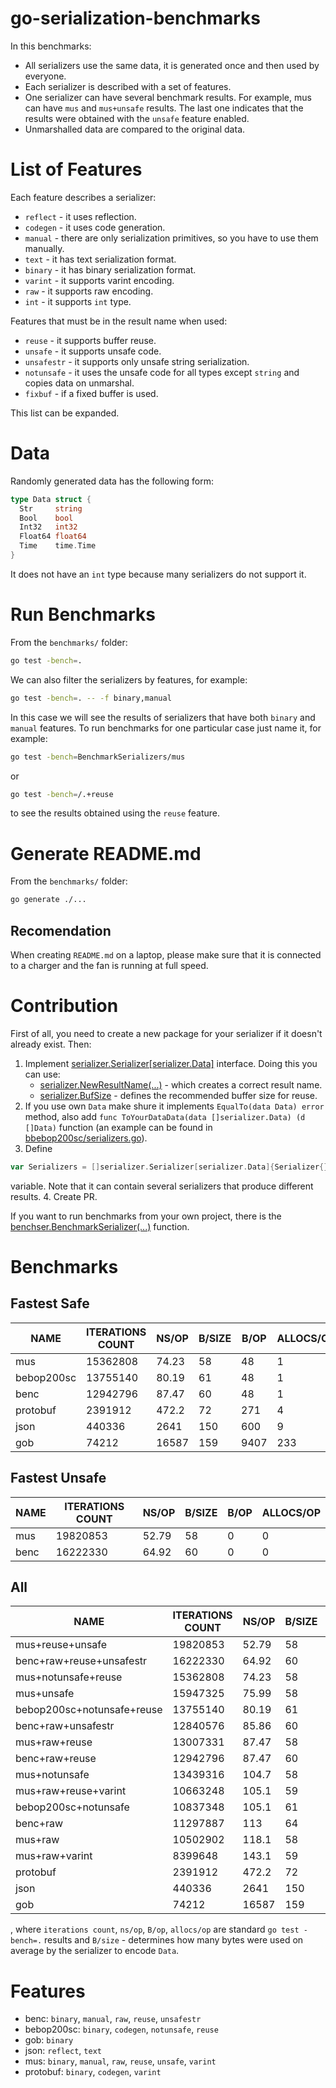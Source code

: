 # go-serialization-benchmarks
In this benchmarks:
- All serializers use the same data, it is generated once and then used by 
  everyone.
- Each serializer is described with a set of features.
- One serializer can have several benchmark results. For example, mus can have 
  `mus` and `mus+unsafe` results. The last one indicates that the results were 
  obtained with the `unsafe` feature enabled.
- Unmarshalled data are compared to the original data.

# List of Features
Each feature describes a serializer:
- `reflect` - it uses reflection.
- `codegen` - it uses code generation.
- `manual` - there are only serialization primitives, so you have to use them 
  manually.
- `text` - it has text serialization format.
- `binary` -  it has binary serialization format.
- `varint` - it supports varint encoding.
- `raw` - it supports raw encoding.
- `int` - it supports `int` type.

Features that must be in the result name when used:
- `reuse` -  it supports buffer reuse.
- `unsafe` - it supports unsafe code.
- `unsafestr` - it supports only unsafe string serialization.
- `notunsafe` - it uses the unsafe code for all types except `string` and copies
  data on unmarshal.
- `fixbuf` - if a fixed buffer is used.

This list can be expanded.

# Data
Randomly generated data has the following form:
```go
type Data struct {
  Str     string
  Bool    bool
  Int32   int32
  Float64 float64
  Time    time.Time
}
```
It does not have an `int` type because many serializers do not support it.

# Run Benchmarks
From the `benchmarks/` folder:
```bash
go test -bench=.
```
We can also filter the serializers by features, for example:
```bash
go test -bench=. -- -f binary,manual
```
In this case we will see the results of serializers that have both `binary`
and `manual` features.
To run benchmarks for one particular case just name it, for example:
```bash
go test -bench=BenchmarkSerializers/mus
```
or
```bash
go test -bench=/.+reuse
```
to see the results obtained using the `reuse` feature.

# Generate README.md
From the `benchmarks/` folder:
```bash
go generate ./...
```

## Recomendation
When creating `README.md` on a laptop, please make sure that it is connected to 
a charger and the fan is running at full speed.

# Contribution
First of all, you need to create a new package for your serializer if it doesn't
already exist. Then:
1. Implement [serializer.Serializer\[serializer.Data\]](serializer/serializer.go) 
   interface. Doing this you can use:
   - [serializer.NewResultName(...)](serializer/result_name.go) - which creates 
     a correct result name.
   - [serializer.BufSize](serializer/serializer.go) - defines the recommended 
     buffer size for reuse.
2. If you use own `Data` make shure it implements `EqualTo(data Data) error` 
   method, also add `func ToYourDataData(data []serializer.Data) (d []Data)`
   function (an example can be found in [bbebop200sc/serializers.go](bebop200sc/serializers.go)).
3. Define 
  ```go
  var Serializers = []serializer.Serializer[serializer.Data]{Serializer{}}
  ```
  variable. Note that it can contain several serializers that produce different
  results.
4. Create PR.

If you want to run benchmarks from your own project, there is the
[benchser.BenchmarkSerializer(...)](benchser/benchser.go) function.  
  
# Benchmarks
    
## Fastest Safe
|    NAME    | ITERATIONS COUNT | NS/OP | B/SIZE | B/OP | ALLOCS/OP |
|------------|------------------|-------|--------|------|-----------|
| mus        |         15362808 | 74.23 |     58 |   48 |         1 |
| bebop200sc |         13755140 | 80.19 |     61 |   48 |         1 |
| benc       |         12942796 | 87.47 |     60 |   48 |         1 |
| protobuf   |          2391912 | 472.2 |     72 |  271 |         4 |
| json       |           440336 |  2641 |    150 |  600 |         9 |
| gob        |            74212 | 16587 |    159 | 9407 |       233 |
  
## Fastest Unsafe
| NAME | ITERATIONS COUNT | NS/OP | B/SIZE | B/OP | ALLOCS/OP |
|------|------------------|-------|--------|------|-----------|
| mus  |         19820853 | 52.79 |     58 |    0 |         0 |
| benc |         16222330 | 64.92 |     60 |    0 |         0 |
  
## All
|            NAME            | ITERATIONS COUNT | NS/OP | B/SIZE | B/OP | ALLOCS/OP |
|----------------------------|------------------|-------|--------|------|-----------|
| mus+reuse+unsafe           |         19820853 | 52.79 |     58 |    0 |         0 |
| benc+raw+reuse+unsafestr   |         16222330 | 64.92 |     60 |    0 |         0 |
| mus+notunsafe+reuse        |         15362808 | 74.23 |     58 |   48 |         1 |
| mus+unsafe                 |         15947325 | 75.99 |     58 |   64 |         1 |
| bebop200sc+notunsafe+reuse |         13755140 | 80.19 |     61 |   48 |         1 |
| benc+raw+unsafestr         |         12840576 | 85.86 |     60 |   64 |         1 |
| mus+raw+reuse              |         13007331 | 87.47 |     58 |   48 |         1 |
| benc+raw+reuse             |         12942796 | 87.47 |     60 |   48 |         1 |
| mus+notunsafe              |         13439316 | 104.7 |     58 |  112 |         2 |
| mus+raw+reuse+varint       |         10663248 | 105.1 |     59 |   48 |         1 |
| bebop200sc+notunsafe       |         10837348 | 105.1 |     61 |  112 |         2 |
| benc+raw                   |         11297887 |   113 |     64 |  112 |         2 |
| mus+raw                    |         10502902 | 118.1 |     58 |  112 |         2 |
| mus+raw+varint             |          8399648 | 143.1 |     59 |  112 |         2 |
| protobuf                   |          2391912 | 472.2 |     72 |  271 |         4 |
| json                       |           440336 |  2641 |    150 |  600 |         9 |
| gob                        |            74212 | 16587 |    159 | 9407 |       233 |

, where `iterations count`, `ns/op`, `B/op`, `allocs/op` are standard 
`go test -bench=.` results and `B/size` - determines how many bytes were used on 
average by the serializer to encode `Data`.  
  
# Features
- benc: `binary`, `manual`, `raw`, `reuse`, `unsafestr`
- bebop200sc: `binary`, `codegen`, `notunsafe`, `reuse`
- gob: `binary`
- json: `reflect`, `text`
- mus: `binary`, `manual`, `raw`, `reuse`, `unsafe`, `varint`
- protobuf: `binary`, `codegen`, `varint`
  